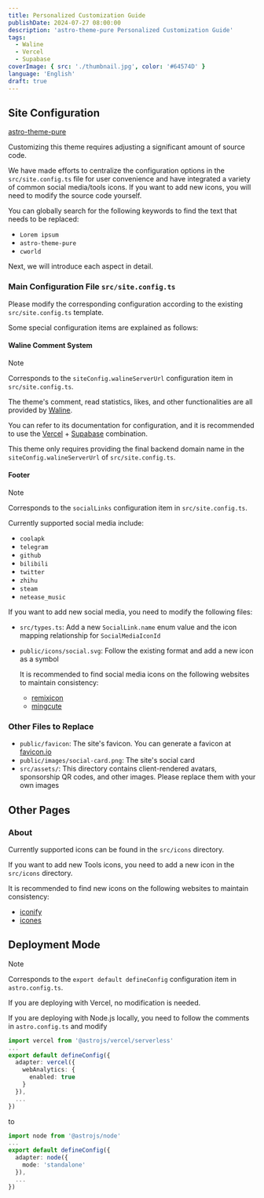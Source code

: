 ```yaml
---
title: Personalized Customization Guide
publishDate: 2024-07-27 08:00:00
description: 'astro-theme-pure Personalized Customization Guide'
tags:
  - Waline
  - Vercel
  - Supabase
coverImage: { src: './thumbnail.jpg', color: '#64574D' }
language: 'English'
draft: true
---
```


## Site Configuration

[astro-theme-pure](https://github.com/cworld1/astro-theme-pure)

Customizing this theme requires adjusting a significant amount of source code.

We have made efforts to centralize the configuration options in the `src/site.config.ts` file for user convenience and have integrated a variety of common social media/tools icons. If you want to add new icons, you will need to modify the source code yourself.

You can globally search for the following keywords to find the text that needs to be replaced:

- `Lorem ipsum`
- `astro-theme-pure`
- `cworld`

Next, we will introduce each aspect in detail.

### Main Configuration File `src/site.config.ts`

Please modify the corresponding configuration according to the existing `src/site.config.ts` template.

Some special configuration items are explained as follows:

#### Waline Comment System

> [!NOTE]
>
> Corresponds to the `siteConfig.walineServerUrl` configuration item in `src/site.config.ts`.

The theme's comment, read statistics, likes, and other functionalities are all provided by [Waline](https://waline.js.org/).

You can refer to its documentation for configuration, and it is recommended to use the [Vercel](https://vercel.com/) + [Supabase](https://supabase.com/) combination.

This theme only requires providing the final backend domain name in the `siteConfig.walineServerUrl` of `src/site.config.ts`.

#### Footer

> [!NOTE]
>
> Corresponds to the `socialLinks` configuration item in `src/site.config.ts`.

Currently supported social media include:

- `coolapk`
- `telegram`
- `github`
- `bilibili`
- `twitter`
- `zhihu`
- `steam`
- `netease_music`

If you want to add new social media, you need to modify the following files:

- `src/types.ts`: Add a new `SocialLink.name` enum value and the icon mapping relationship for `SocialMediaIconId`
- `public/icons/social.svg`: Follow the existing format and add a new icon as a symbol

  It is recommended to find social media icons on the following websites to maintain consistency:

  - [remixicon](https://remixicon.com/)
  - [mingcute](https://www.mingcute.com/)

### Other Files to Replace

- `public/favicon`: The site's favicon. You can generate a favicon at [favicon.io](https://favicon.io/favicon-converter/)
- `public/images/social-card.png`: The site's social card
- `src/assets/`: This directory contains client-rendered avatars, sponsorship QR codes, and other images. Please replace them with your own images

## Other Pages

### About

Currently supported icons can be found in the `src/icons` directory.

If you want to add new Tools icons, you need to add a new icon in the `src/icons` directory.

It is recommended to find new icons on the following websites to maintain consistency:

- [iconify](https://icon-sets.iconify.design/)
- [icones](https://icones.js.org/)

## Deployment Mode

> [!NOTE]
>
> Corresponds to the `export default defineConfig` configuration item in `astro.config.ts`.

If you are deploying with Vercel, no modification is needed.

If you are deploying with Node.js locally, you need to follow the comments in `astro.config.ts` and modify

```ts
import vercel from '@astrojs/vercel/serverless'
...
export default defineConfig({
  adapter: vercel({
    webAnalytics: {
      enabled: true
    }
  }),
  ...
})
```

to

```ts
import node from '@astrojs/node'
...
export default defineConfig({
  adapter: node({
    mode: 'standalone'
  }),
  ...
})
```
